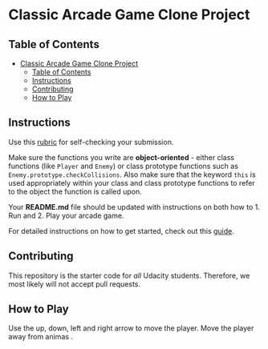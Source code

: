 # Classic Arcade Game Clone Project

## Table of Contents

- [Classic Arcade Game Clone Project](#classic-arcade-game-clone-project)
  - [Table of Contents](#table-of-contents)
  - [Instructions](#instructions)
  - [Contributing](#contributing)
  - [How to Play](#how-to-play)

## Instructions

Use this [rubric](https://review.udacity.com/#!/rubrics/15/view) for self-checking your submission.

Make sure the functions you write are **object-oriented** - either class functions (like `Player` and `Enemy`) or class prototype functions such as `Enemy.prototype.checkCollisions`. Also make sure that the keyword `this` is used appropriately within your class and class prototype functions to refer to the object the function is called upon.

Your **README.md** file should be updated with instructions on both how to 1. Run and 2. Play your arcade game.

For detailed instructions on how to get started, check out this [guide](https://docs.google.com/document/d/1v01aScPjSWCCWQLIpFqvg3-vXLH2e8_SZQKC8jNO0Dc/pub?embedded=true).

## Contributing

This repository is the starter code for _all_ Udacity students. Therefore, we most likely will not accept pull requests.

## How to Play

Use the up, down, left and right arrow to move the player.
Move the player away from animas .